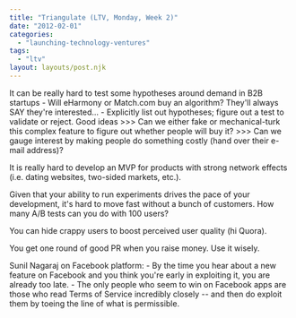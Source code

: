 ```yaml
---
title: "Triangulate (LTV, Monday, Week 2)"
date: "2012-02-01"
categories: 
  - "launching-technology-ventures"
tags: 
  - "ltv"
layout: layouts/post.njk
---
```


It can be really hard to test some hypotheses around demand in B2B startups - Will eHarmony or Match.com buy an algorithm? They'll always SAY they're interested... - Explicitly list out hypotheses; figure out a test to validate or reject. Good ideas >>> Can we either fake or mechanical-turk this complex feature to figure out whether people will buy it? >>> Can we gauge interest by making people do something costly (hand over their e-mail address)?

It is really hard to develop an MVP for products with strong network effects (i.e. dating websites, two-sided markets, etc.).

Given that your ability to run experiments drives the pace of your development, it's hard to move fast without a bunch of customers. How many A/B tests can you do with 100 users?

You can hide crappy users to boost perceived user quality (hi Quora).

You get one round of good PR when you raise money. Use it wisely.

Sunil Nagaraj on Facebook platform: - By the time you hear about a new feature on Facebook and you think you're early in exploiting it, you are already too late. - The only people who seem to win on Facebook apps are those who read Terms of Service incredibly closely -- and then do exploit them by toeing the line of what is permissible.
